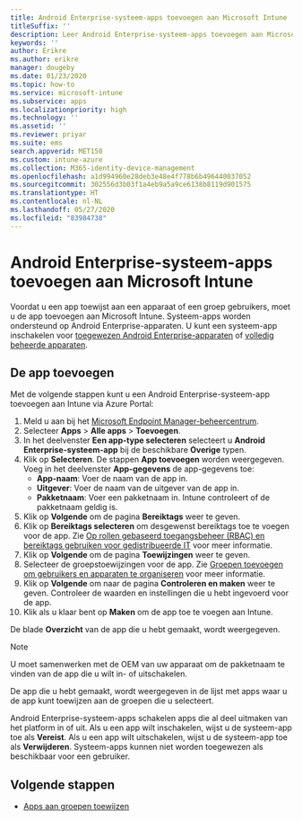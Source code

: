```yaml
---
title: Android Enterprise-systeem-apps toevoegen aan Microsoft Intune
titleSuffix: ''
description: Leer Android Enterprise-systeem-apps toevoegen aan Microsoft Intune.
keywords: ''
author: Erikre
ms.author: erikre
manager: dougeby
ms.date: 01/23/2020
ms.topic: how-to
ms.service: microsoft-intune
ms.subservice: apps
ms.localizationpriority: high
ms.technology: ''
ms.assetid: ''
ms.reviewer: priyar
ms.suite: ems
search.appverid: MET150
ms.custom: intune-azure
ms.collection: M365-identity-device-management
ms.openlocfilehash: a1d994960e28deb3e48e4f778b6b496440037052
ms.sourcegitcommit: 302556d3b03f1a4eb9a5a9ce6138b8119d901575
ms.translationtype: HT
ms.contentlocale: nl-NL
ms.lasthandoff: 05/27/2020
ms.locfileid: "83984738"
---
```

# <a name="add-android-enterprise-system-apps-to-microsoft-intune"></a>Android Enterprise-systeem-apps toevoegen aan Microsoft Intune

Voordat u een app toewijst aan een apparaat of een groep gebruikers, moet u de app toevoegen aan Microsoft Intune. Systeem-apps worden ondersteund op Android Enterprise-apparaten. U kunt een systeem-app inschakelen voor [toegewezen Android Enterprise-apparaten](../enrollment/android-kiosk-enroll.md) of [volledig beheerde apparaten](../enrollment/android-fully-managed-enroll.md).

## <a name="add-the-app"></a>De app toevoegen

Met de volgende stappen kunt u een Android Enterprise-systeem-app toevoegen aan Intune via Azure Portal:

1. Meld u aan bij het [Microsoft Endpoint Manager-beheercentrum](https://go.microsoft.com/fwlink/?linkid=2109431).
2. Selecteer **Apps** > **Alle apps** > **Toevoegen**.
3. In het deelvenster **Een app-type selecteren** selecteert u **Android Enterprise-systeem-app** bij de beschikbare **Overige** typen.
4. Klik op **Selecteren**. De stappen **App toevoegen** worden weergegeven.
Voeg in het deelvenster **App-gegevens** de app-gegevens toe:
    - **App-naam**: Voer de naam van de app in.
    - **Uitgever**: Voer de naam van de uitgever van de app in.  
    - **Pakketnaam**: Voer een pakketnaam in. Intune controleert of de pakketnaam geldig is.
5. Klik op **Volgende** om de pagina **Bereiktags** weer te geven.
8. Klik op **Bereiktags selecteren** om desgewenst bereiktags toe te voegen voor de app. Zie [Op rollen gebaseerd toegangsbeheer (RBAC) en bereiktags gebruiken voor gedistribueerde IT](../fundamentals/scope-tags.md) voor meer informatie.
9. Klik op **Volgende** om de pagina **Toewijzingen** weer te geven.
10. Selecteer de groepstoewijzingen voor de app. Zie [Groepen toevoegen om gebruikers en apparaten te organiseren](../fundamentals/groups-add.md) voor meer informatie. 
11. Klik op **Volgende** om naar de pagina **Controleren en maken** weer te geven. Controleer de waarden en instellingen die u hebt ingevoerd voor de app.
12. Klik als u klaar bent op **Maken** om de app toe te voegen aan Intune.

De blade **Overzicht** van de app die u hebt gemaakt, wordt weergegeven.

> [!NOTE]
> U moet samenwerken met de OEM van uw apparaat om de pakketnaam te vinden van de app die u wilt in- of uitschakelen.

De app die u hebt gemaakt, wordt weergegeven in de lijst met apps waar u de app kunt toewijzen aan de groepen die u selecteert. 

Android Enterprise-systeem-apps schakelen apps die al deel uitmaken van het platform in of uit. Als u een app wilt inschakelen, wijst u de systeem-app toe als **Vereist**. Als u een app wilt uitschakelen, wijst u de systeem-app toe als **Verwijderen**. Systeem-apps kunnen niet worden toegewezen als beschikbaar voor een gebruiker.


## <a name="next-steps"></a>Volgende stappen

- [Apps aan groepen toewijzen](apps-deploy.md)
